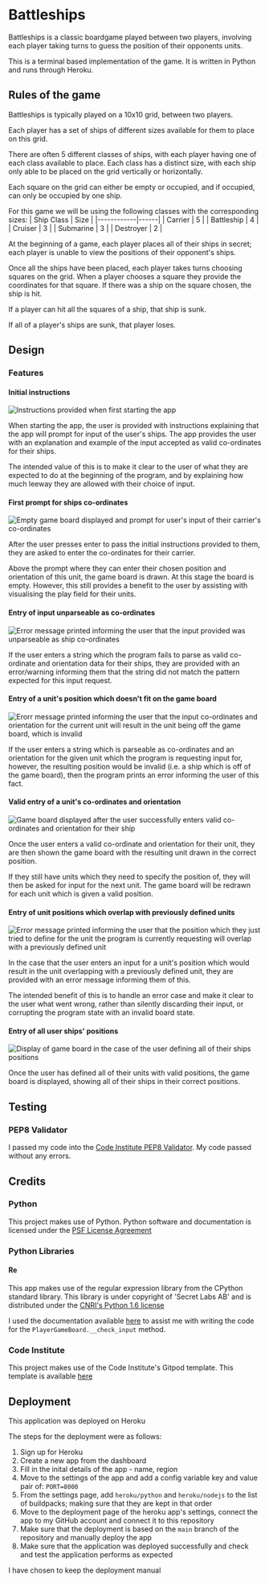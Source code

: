 # Battleships

Battleships is a classic boardgame played between two players,
involving each player taking turns to guess the position
of their opponents units.

This is a terminal based implementation of the game.
It is written in Python and runs through Heroku.

## Rules of the game

Battleships is typically played on a 10x10 grid, between two players.

Each player has a set of ships of different sizes available for them to place on this grid.

There are often 5 different classes of ships, with each player having one of each class available to place.
Each class has a distinct size, with each ship only able to be placed on the grid vertically or horizontally.

Each square on the grid can either be empty or occupied, and if occupied, can only be occupied by one ship.

For this game we will be using the following classes with the corresponding sizes:
| Ship Class | Size |
|------------|------|
| Carrier    |   5  |
| Battleship |   4  |
| Cruiser    |   3  |
| Submarine  |   3  |
| Destroyer  |   2  |

At the beginning of a game, each player places all of their ships in secret; each player is unable to view the positions of their opponent's ships.

Once all the ships have been placed, each player takes turns choosing squares on the grid.
When a player chooses a square they provide the coordinates for that square.
If there was a ship on the square chosen, the ship is hit.

If a player can hit all the squares of a ship, that ship is sunk.

If all of a player's ships are sunk, that player loses.

## Design

### Features

#### Initial instructions

![Instructions provided when first starting the app](./assets/screenshots/start_of_app.png)

When starting the app, the user is provided with instructions explaining that the app will prompt for input of the user's ships.
The app provides the user with an explanation and example of the input accepted as valid co-ordinates for their ships.

The intended value of this is to make it clear to the user of what they are expected to do at the beginning of the program, and by explaining how much leeway they are allowed with their choice of input.

#### First prompt for ships co-ordinates

![Empty game board displayed and prompt for user's input of their carrier's co-ordinates](./assets/screenshots/prompt_for_carrier_co-ordinates.png)

After the user presses enter to pass the initial instructions provided to them, they are asked to enter the co-ordinates for their carrier.

Above the prompt where they can enter their chosen position and orientation of this unit, the game board is drawn.
At this stage the board is empty. However, this still provides a benefit to the user by assisting with visualising the play field for their units.

#### Entry of input unparseable as co-ordinates

![Error message printed informing the user that the input provided was unparseable as ship co-ordinates](./assets/screenshots/unparseable_co-ordinates.png)

If the user enters a string which the program fails to parse as valid co-ordinate and orientation data for their ships, they are provided with an error/warning informing them that the string did not match the pattern expected for this input request.

#### Entry of a unit's position which doesn't fit on the game board

![Erorr message printed informing the user that the input co-ordinates and orientation for the current unit will result in the unit being off the game board, which is invalid](./assets/screenshots/error_on_co-ordinates_which_don't_fit.png)

If the user enters a string which is parseable as co-ordinates and an orientation for the given unit which the program is requesting input for, however, the resulting position would be invalid (i.e. a ship which is off of the game board), then the program prints an error informing the user of this fact.

#### Valid entry of a unit's co-ordinates and orientation

![Game board displayed after the user successfully enters valid co-ordinates and orientation for their ship](./assets/screenshots/successfully_entered_co-ordinates_for_the_carrier.png)

Once the user enters a valid co-ordinate and orientation for their unit, they are then shown the game board with the resulting unit drawn in the correct position.

If they still have units which they need to specify the position of, they will then be asked for input for the next unit. The game board will be redrawn for each unit which is given a valid position.

#### Entry of unit positions which overlap with previously defined units

![Error message printed informing the user that the position which they just tried to define for the unit the program is currently requesting will overlap with a previously defined unit](./assets/screenshots/error_on_entry_of_overlapping_co-ordinates.png)

In the case that the user enters an input for a unit's position which would result in the unit overlapping with a previously defined unit, they are provided with an error message informing them of this.

The intended benefit of this is to handle an error case and make it clear to the user what went wrong, rather than silently discarding their input, or corrupting the program state with an invalid board state.

#### Entry of all user ships' positions

![Display of game board in the case of the user defining all of their ships positions](./assets/screenshots/entry_of_all_ships_co-ordinates.png)

Once the user has defined all of their units with valid positions, the game board is displayed, showing all of their ships in their correct positions.

## Testing

### PEP8 Validator

I passed my code into the [Code Institute PEP8 Validator](https://pep8ci.herokuapp.com/).
My code passed without any errors.

## Credits

### Python

This project makes use of Python.
Python software and documentation is licensed under the [PSF License Agreement](https://docs.python.org/3/license.html#psf-license)

### Python Libraries

#### Re

This app makes use of the regular expression library from the CPython standard library.
This library is under copyright of 'Secret Labs AB' and is distributed under the [CNRI's Python 1.6 license](https://docs.python.org/3/license.html#cnri-license-agreement-for-python-1-6-1)

I used the documentation available [here](https://docs.python.org/3/library/re.html#module-re) to assist me with writing the code for the `PlayerGameBoard.__check_input` method.

### Code Institute

This project makes use of the Code Institute's Gitpod template.
This template is available [here](https://github.com/Code-Institute-Org/python-essentials-template)

## Deployment

This application was deployed on Heroku

The steps for the deployment were as follows:
1. Sign up for Heroku
2. Create a new app from the dashboard
3. Fill in the inital details of the app - name, region
4. Move to the settings of the app and add a config variable key and value pair of: `PORT=8000`
5. From the settings page, add `heroku/python` and `heroku/nodejs` to the list of buildpacks; making sure that they are kept in that order
6. Move to the deployment page of the heroku app's settings, connect the app to my GitHub account and connect it to this repository
7. Make sure that the deployment is based on the `main` branch of the repository and manually deploy the app
8. Make sure that the application was deployed successfully and check and test the application performs as expected

I have chosen to keep the deployment manual
